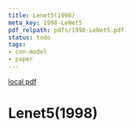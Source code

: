 ```yaml
---
title: Lenet5(1998)
meta_key: 1998-LeNet5
pdf_relpath: pdfs/1998-LeNet5.pdf
status: todo
tags:
- cnn-model
- paper
---
```


[local pdf](../../../pdfs/1998-LeNet5.pdf)

# Lenet5(1998)
